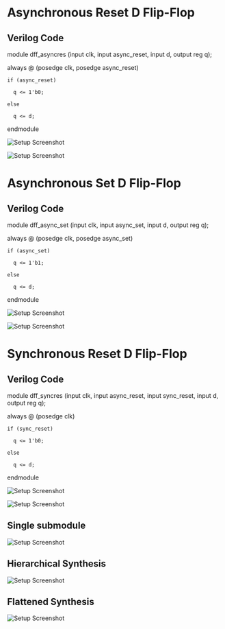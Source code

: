 # Asynchronous Reset D Flip-Flop

## Verilog Code

module dff_asyncres (input clk, input async_reset, input d, output reg q);

  always @ (posedge clk, posedge async_reset)
  
    if (async_reset)
    
      q <= 1'b0;
      
    else
    
      q <= d;
      
endmodule

![Setup Screenshot](asyndff.PNG)

![Setup Screenshot](dffasynreset.PNG)

# Asynchronous Set D Flip-Flop

## Verilog Code

module dff_async_set (input clk, input async_set, input d, output reg q);

  always @ (posedge clk, posedge async_set)
  
    if (async_set)
    
      q <= 1'b1;
      
    else
    
      q <= d;
      
endmodule

![Setup Screenshot](dffaynset.PNG)

![Setup Screenshot](dffasyncset.PNG)

# Synchronous Reset D Flip-Flop

## Verilog Code

module dff_syncres (input clk, input async_reset, input sync_reset, input d, output reg q);

  always @ (posedge clk)
  
    if (sync_reset)
    
      q <= 1'b0;
      
    else
    
      q <= d;
      
endmodule

![Setup Screenshot](dffsynreset.PNG)

![Setup Screenshot](dffsyncres.PNG)

## Single submodule

![Setup Screenshot](2submodule.PNG)

## Hierarchical Synthesis

![Setup Screenshot](2hierarchy.PNG)

## Flattened Synthesis

![Setup Screenshot](
2flatten.PNG)
